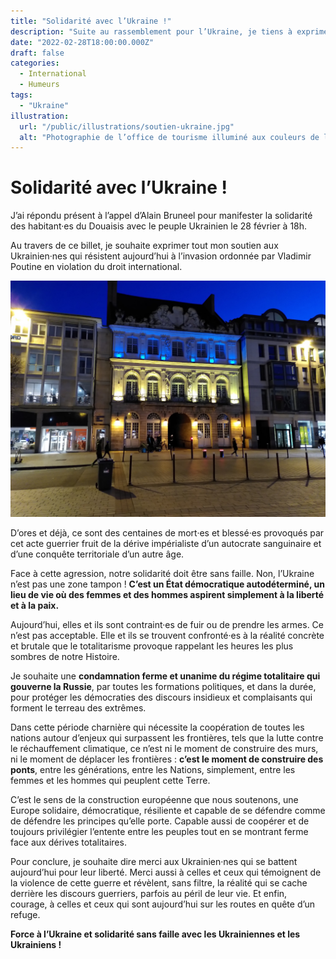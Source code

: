 ```yaml
---
title: "Solidarité avec l’Ukraine !"
description: "Suite au rassemblement pour l’Ukraine, je tiens à exprimer mon soutien à l’Ukraine et mon souhait de mettre fin à la complaisance envers les régimes totalitaires."
date: "2022-02-28T18:00:00.000Z"
draft: false
categories:
  - International
  - Humeurs
tags:
  - "Ukraine"
illustration:
  url: "/public/illustrations/soutien-ukraine.jpg"
  alt: "Photographie de l’office de tourisme illuminé aux couleurs de l’Ukraine"
---
```


# Solidarité avec l’Ukraine !

J’ai répondu présent à l’appel d’Alain Bruneel pour manifester la solidarité des habitant·es du Douaisis avec le peuple Ukrainien le 28 février à 18h.

Au travers de ce billet, je souhaite exprimer tout mon soutien aux Ukrainien·nes qui résistent aujourd’hui à l’invasion ordonnée par Vladimir Poutine en violation du droit international.

![Photographie de l’office de tourisme illuminé aux couleurs de l’Ukraine](/public/illustrations/soutien-ukraine.jpg)

D’ores et déjà, ce sont des centaines de mort·es et blessé·es provoqués par cet acte guerrier fruit de la dérive impérialiste d’un autocrate sanguinaire et d’une conquête territoriale d’un autre âge.

Face à cette agression, notre solidarité doit être sans faille. Non, l’Ukraine n’est pas une zone tampon ! **C’est un État démocratique autodéterminé, un lieu de vie où des femmes et des hommes aspirent simplement à la liberté et à la paix.**

Aujourd’hui, elles et ils sont contraint·es de fuir ou de prendre les armes.  Ce n’est pas acceptable. Elle et ils se trouvent confronté·es à la réalité concrète et brutale que le totalitarisme provoque rappelant les heures les plus sombres de notre Histoire.

Je souhaite une **condamnation ferme et unanime du régime totalitaire qui gouverne la Russie**, par toutes les formations politiques, et dans la durée, pour protéger les démocraties des discours insidieux et complaisants qui forment le terreau des extrêmes.

Dans cette période charnière qui nécessite la coopération de toutes les nations autour d’enjeux qui surpassent les frontières, tels que la lutte contre le réchauffement climatique, ce n’est ni le moment de construire des murs, ni le moment de déplacer les frontières : **c’est le moment de construire des ponts**, entre les générations, entre les Nations, simplement, entre les femmes et les hommes qui peuplent cette Terre.

C’est le sens de la construction européenne que nous soutenons, une Europe solidaire, démocratique, résiliente et capable de se défendre comme de défendre les principes qu’elle porte. Capable aussi de coopérer et de toujours privilégier l’entente entre les peuples tout en se montrant ferme face aux dérives totalitaires.

Pour conclure, je souhaite dire merci aux Ukrainien·nes qui se battent aujourd’hui pour leur liberté. Merci aussi à celles et ceux qui témoignent de la violence de cette guerre et révèlent, sans filtre, la réalité qui se cache derrière les discours guerriers, parfois au péril de leur vie. Et enfin, courage, à celles et ceux qui sont aujourd’hui sur les routes en quête d’un refuge.

**Force à l’Ukraine et solidarité sans faille avec les Ukrainiennes et les Ukrainiens !**
